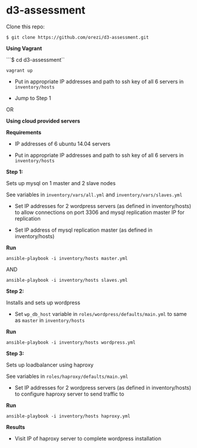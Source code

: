 # d3-assessment

Clone this repo:

```$ git clone https://github.com/orezi/d3-assessment.git```

**Using Vagrant**

```$ cd d3-assessment``

```vagrant up```

- Put in appropriate IP addresses and path to ssh key of all 6 servers in ```inventory/hosts```

- Jump to Step 1

OR

**Using cloud provided servers**


**Requirements**

- IP addresses of 6 ubuntu 14.04 servers

- Put in appropriate IP addresses and path to ssh key of all 6 servers in ```inventory/hosts```


**Step 1:**

Sets up mysql on 1 master and 2 slave nodes

See variables in ```inventory/vars/all.yml``` and ```inventory/vars/slaves.yml```

- Set IP addresses for 2 wordpress servers (as defined in inventory/hosts) to allow connections on port 3306 and mysql replication master IP for replication

- Set IP address of mysql replication master (as defined in inventory/hosts)

**Run**

```ansible-playbook -i inventory/hosts master.yml```

AND

```ansible-playbook -i inventory/hosts slaves.yml```


**Step 2:**

Installs and sets up wordpress

- Set ```wp_db_host``` variable in ```roles/wordpress/defaults/main.yml``` to same as ```master``` in ```inventory/hosts```

**Run**

```ansible-playbook -i inventory/hosts wordpress.yml```


**Step 3:**

Sets up loadbalancer using haproxy

See variables in ```roles/haproxy/defaults/main.yml```

- Set IP addresses for 2 wordpress servers (as defined in inventory/hosts) to configure haproxy server to send traffic to

**Run**

```ansible-playbook -i inventory/hosts haproxy.yml```

**Results**

- Visit IP of haproxy server to complete wordpress installation

